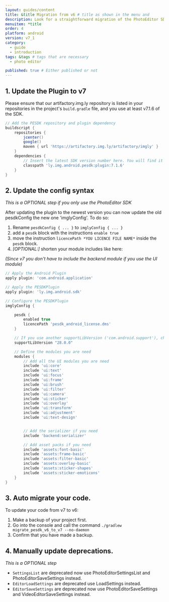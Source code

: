 ```yaml
---
layout: guides/content
title: &title Migration from v6 # title as shown in the menu and
description: Look for a straightforward migration of the PhotoEditor SDK v6.
menuitem: *title
order: 4
platform: android
version: v7_1
category:
  - guide
  - introduction
tags: &tags # tags that are necessary
  - photo editor

published: true # Either published or not
---
```



## 1. Update the Plugin to v7  
Please ensure that our artifactory.img.ly repository is listed in your repositories in the project's `build.gradle` file,
and you use at least v7.1.6 of the SDK.

```groovy
// Add the PESDK repository and plugin dependency
buildscript {
    repositories {
        jcenter()
        google()
        maven { url 'https://artifactory.img.ly/artifactory/imgly' }
    }
    dependencies {
        // Insert the latest SDK version number here. You will find it here https://github.com/imgly/pesdk-android-demo/releases
        classpath 'ly.img.android.pesdk:plugin:7.1.6'
    }
}
```

## 2. Update the config syntax 
*This is a OPTIONAL step if you only use the PhotoEditor SDK*   

After updating the plugin to the newest version you can now update the old pesdkConfig the new one 'imglyConfig'.
To do so: 
1. Rename `pesdkConfig { ... }` to `imglyConfig { ... }`
2. add a `pesdk` block with the instructions `enable true`
3. move the instruction `licencePath *YOU LICENCE FILE NAME*` inside the `pesdk` block.
4. *\[OPTIONAL:\]* shorten your module includes like here: 

_(Since v7 you don't have to include the backend module if you use the UI module)_
 
```groovy
// Apply the Android Plugin
apply plugin: 'com.android.application'

// Apply the PESDKPlugin
apply plugin: 'ly.img.android.sdk'

// Configure the PESDKPlugin
imglyConfig {

    pesdk {
        enabled true 
        licencePath 'pesdk_android_license.dms'
    }

    // If you use another supportLibVersion ('com.android.support'), change this version here to update your own supportLibVersion
    supportLibVersion "28.0.0"

    // Define the modules you are need
    modules {
        // Add all the UI modules you are need
        include 'ui:core'
        include 'ui:text'
        include 'ui:focus'
        include 'ui:frame'
        include 'ui:brush'
        include 'ui:filter'
        include 'ui:camera'
        include 'ui:sticker'
        include 'ui:overlay'
        include 'ui:transform'
        include 'ui:adjustment'
        include 'ui:text-design'


        // Add the serializer if you need
        include 'backend:serializer'

        // Add asset packs if you need
        include 'assets:font-basic'
        include 'assets:frame-basic'
        include 'assets:filter-basic'
        include 'assets:overlay-basic'
        include 'assets:sticker-shapes'
        include 'assets:sticker-emoticons'
    }
}

```

## 3. Auto migrate your code. 

To update your code from v7 to v6:
1. Make a backup of your project first.
2. Go into the console and call the command `./gradlew migrate_pesdk_v6_to_v7 --no-daemon`
3. Confirm that you have made a backup.


## 4. Manually update deprecations.
*This is a OPTIONAL step* 

* `SettingsList` are deprecated now use PhotoEditorSettingsList and PhotoEditorSaveSettings instead.
* `EditorLoadSettings` are deprecated use LoadSettings instead.
* `EditorSaveSettings` are deprecated now use PhotoEditorSaveSettings and VideoEditorSaveSettings instead.

